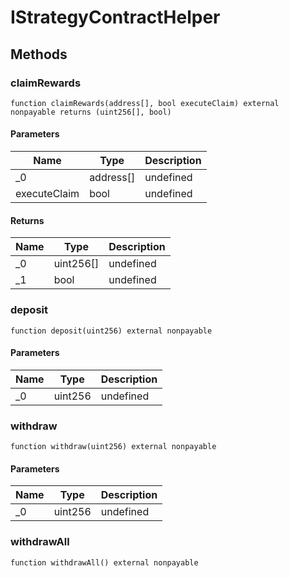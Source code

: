 # IStrategyContractHelper









## Methods

### claimRewards

```solidity
function claimRewards(address[], bool executeClaim) external nonpayable returns (uint256[], bool)
```





#### Parameters

| Name | Type | Description |
|---|---|---|
| _0 | address[] | undefined
| executeClaim | bool | undefined

#### Returns

| Name | Type | Description |
|---|---|---|
| _0 | uint256[] | undefined
| _1 | bool | undefined

### deposit

```solidity
function deposit(uint256) external nonpayable
```





#### Parameters

| Name | Type | Description |
|---|---|---|
| _0 | uint256 | undefined

### withdraw

```solidity
function withdraw(uint256) external nonpayable
```





#### Parameters

| Name | Type | Description |
|---|---|---|
| _0 | uint256 | undefined

### withdrawAll

```solidity
function withdrawAll() external nonpayable
```









